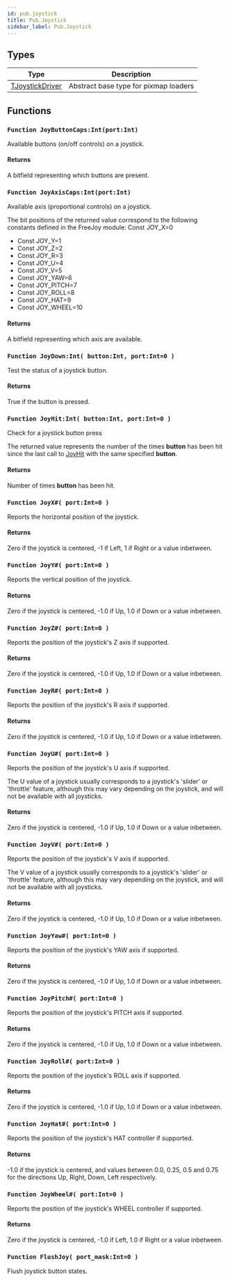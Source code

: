 ```yaml
---
id: pub.joystick
title: Pub.Joystick
sidebar_label: Pub.Joystick
---
```



## Types
| Type | Description |
|---|---|
| [TJoystickDriver](../../pub/pub.joystick/tjoystickdriver) | Abstract base type for pixmap loaders |

## Functions

### `Function JoyButtonCaps:Int(port:Int)`

Available buttons (on/off controls) on a joystick.

#### Returns
A bitfield representing which buttons are present.



### `Function JoyAxisCaps:Int(port:Int)`

Available axis (proportional controls) on a joystick.


The bit positions of the returned value correspond to the following constants defined
in the FreeJoy module: Const JOY_X=0
* Const JOY_Y=1
* Const JOY_Z=2
* Const JOY_R=3
* Const JOY_U=4
* Const JOY_V=5
* Const JOY_YAW=6
* Const JOY_PITCH=7
* Const JOY_ROLL=8
* Const JOY_HAT=9
* Const JOY_WHEEL=10


#### Returns
A bitfield representing which axis are available.



### `Function JoyDown:Int( button:Int, port:Int=0 )`

Test the status of a joystick button.

#### Returns
True if the button is pressed.



### `Function JoyHit:Int( button:Int, port:Int=0 )`

Check for a joystick button press


The returned value represents the number of the times <b>button</b> has been hit since
the last call to [JoyHit](../../pub/pub.joystick/#function-joyhit-int-button-int-port-int-0) with the same specified <b>button</b>.


#### Returns
Number of times <b>button</b> has been hit.



### `Function JoyX#( port:Int=0 )`

Reports the horizontal position of the joystick.

#### Returns
Zero if the joystick is centered, -1 if Left, 1 if Right or a value inbetween.



### `Function JoyY#( port:Int=0 )`

Reports the vertical position of the joystick.

#### Returns
Zero if the joystick is centered, -1.0 if Up, 1.0 if Down or a value inbetween.



### `Function JoyZ#( port:Int=0 )`

Reports the position of the joystick's Z axis if supported.

#### Returns
Zero if the joystick is centered, -1.0 if Up, 1.0 if Down or a value inbetween.



### `Function JoyR#( port:Int=0 )`

Reports the position of the joystick's R axis if supported.

#### Returns
Zero if the joystick is centered, -1.0 if Up, 1.0 if Down or a value inbetween.



### `Function JoyU#( port:Int=0 )`

Reports the position of the joystick's U axis if supported.


The U value of a joystick usually corresponds to a joystick's 'slider' or 'throttle' feature, although this may vary depending on the joystick, and will not be available with all joysticks.


#### Returns
Zero if the joystick is centered, -1.0 if Up, 1.0 if Down or a value inbetween.



### `Function JoyV#( port:Int=0 )`

Reports the position of the joystick's V axis if supported.


The V value of a joystick usually corresponds to a joystick's 'slider' or 'throttle' feature, although this may vary depending on the joystick, and will not be available with all joysticks.


#### Returns
Zero if the joystick is centered, -1.0 if Up, 1.0 if Down or a value inbetween.



### `Function JoyYaw#( port:Int=0 )`

Reports the position of the joystick's YAW axis if supported.

#### Returns
Zero if the joystick is centered, -1.0 if Up, 1.0 if Down or a value inbetween.



### `Function JoyPitch#( port:Int=0 )`

Reports the position of the joystick's PITCH axis if supported.

#### Returns
Zero if the joystick is centered, -1.0 if Up, 1.0 if Down or a value inbetween.



### `Function JoyRoll#( port:Int=0 )`

Reports the position of the joystick's ROLL axis if supported.

#### Returns
Zero if the joystick is centered, -1.0 if Up, 1.0 if Down or a value inbetween.



### `Function JoyHat#( port:Int=0 )`

Reports the position of the joystick's HAT controller if supported.

#### Returns
-1.0 if the joystick is centered, and values between 0.0, 0.25, 0.5 and 0.75 for the directions Up, Right, Down, Left respectively.



### `Function JoyWheel#( port:Int=0 )`

Reports the position of the joystick's WHEEL controller if supported.

#### Returns
Zero if the joystick is centered, -1.0 if Left, 1.0 if Right or a value inbetween.



### `Function FlushJoy( port_mask:Int=0 )`

Flush joystick button states.


